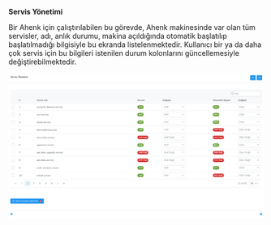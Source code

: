 **Servis Yönetimi**

Bir Ahenk için çalıştırılabilen bu görevde, Ahenk makinesinde var olan tüm servisler, adı, anlık durumu, makina 
açıldığında otomatik başlatılıp başlatılmadığı bilgisiyle bu ekranda listelenmektedir. Kullanıcı bir ya da daha çok 
servis için bu bilgileri istenilen durum kolonlarını güncellemesiyle değiştirebilmektedir.

[![Servis Yonetimi](../images/computerManagement/serviceManagement.png)](../images/computerManagement/serviceManagement.png)

<link href=/lider3.0/assets/style.css rel=stylesheet></link>
